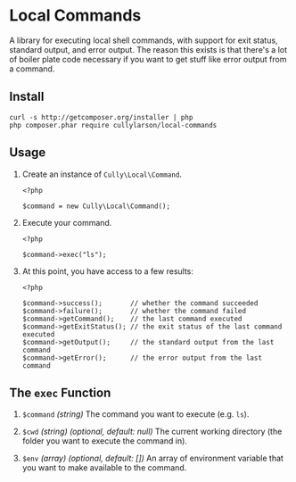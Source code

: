 # Local Commands

A library for executing local shell commands, with support for exit status,
standard output, and error output.  The reason this exists is that there's
a lot of boiler plate code necessary if you want to get stuff like error
output from a command.

## Install

```
curl -s http://getcomposer.org/installer | php
php composer.phar require cullylarson/local-commands
```

## Usage

1. Create an instance of `Cully\Local\Command`.

    ```
    <?php
    
    $command = new Cully\Local\Command();
    ```

1. Execute your command.

    ```
    <?php
    
    $command->exec("ls");
    ```

1.  At this point, you have access to a few results:

    ```
    <?php
    
    $command->success();       // whether the command succeeded
    $command->failure();       // whether the command failed
    $command->getCommand();    // the last command executed
    $command->getExitStatus(); // the exit status of the last command executed
    $command->getOutput();     // the standard output from the last command
    $command->getError();      // the error output from the last command
    ```

## The `exec` Function

1. `$command` _(string)_ The command you want to execute (e.g. `ls`).

1. `$cwd` _(string)_ _(optional, default: null)_ The current working directory
(the folder you want to execute the command in).

1. `$env` _(array)_ _(optional, default: [])_ An array of environment variable
that you want to make available to the command.

